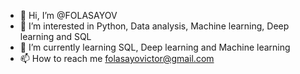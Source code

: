 - 👋 Hi, I’m @FOLASAYOV
- 👀 I’m interested in Python, Data analysis, Machine learning, Deep learning and SQL
- 🌱 I’m currently learning SQL, Deep learning and Machine learning
- 📫 How to reach me folasayovictor@gmail.com

<!---
FOLASAYOV/FOLASAYOV is a ✨ special ✨ repository because its `README.md` (this file) appears on your GitHub profile.
You can click the Preview link to take a look at your changes.
--->
